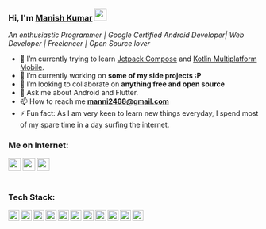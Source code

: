 ### Hi, I'm [Manish Kumar](https://github.com/KunwarManish2008) <img src="https://media.giphy.com/media/hvRJCLFzcasrR4ia7z/giphy.gif" width="25px">

*An enthusiastic Programmer | Google Certified Android Developer| Web Developer | Freelancer | Open Source lover*
<!--
**Ratheshprabakar/Ratheshprabakar** is a ✨ _special_ ✨ repository because its `README.md` (this file) appears on your GitHub profile.
-->


- 🌱 I’m currently trying to learn [Jetpack Compose](https://developer.android.com/jetpack/compose) and [Kotlin Multiplatform Mobile](https://kotlinlang.org/lp/mobile/).
- 🔭 I’m currently working on **some of my side projects :P**
- 👯 I’m looking to collaborate on **anything free and open source**
- 💬 Ask me about Android and Flutter.
- 📫 How to reach me **manni2468@gmail.com**
- ⚡ Fun fact: As I am very keen to learn new things everyday, I spend most of my spare time in a day surfing the internet.

### Me on Internet:

<p>
<a href="https://twitter.com/manis61"><img src="https://img.shields.io/badge/twitter-%231DA1F2.svg?&style=for-the-badge&logo=twitter&logoColor=white" height=25></a>
<a href="https://www.linkedin.com/in/manish-kumar-5b9a0a144/"><img src="https://img.shields.io/badge/linkedin-%230077B5.svg?&style=for-the-badge&logo=linkedin&logoColor=white" height=25></a> 
<a href="https://www.instagram.com/kunwarmanish28/"><img src="https://img.shields.io/badge/instagram-%23E4405F.svg?&style=for-the-badge&logo=instagram&logoColor=white" height=25></a>
<br />
<br />


### Tech Stack:

<img align="left" alt="shashank | pub" width="22px" src="https://cdn.jsdelivr.net/npm/simple-icons@v3/icons/android.svg" alt="android"/>
<img align="left" alt="shashank | pub" width="22px" src="https://cdn.jsdelivr.net/npm/simple-icons@v3/icons/java.svg" alt="java"/>
<img align="left" alt="shashank | pub" width="22px" src="https://cdn.jsdelivr.net/npm/simple-icons@v3/icons/kotlin.svg" />
<img align="left" alt="shashank | pub" width="22px" src="https://cdn.jsdelivr.net/npm/simple-icons@v3/icons/gradle.svg" />
<img align="left" alt="shashank | pub" width="22px" src="https://cdn.jsdelivr.net/npm/simple-icons@v3/icons/flutter.svg" />
<img align="left" alt="shashank | pub" width="22px" src="https://cdn.jsdelivr.net/npm/simple-icons@v3/icons/dart.svg" />
<img align="left" alt="shashank | pub" width="22px" src="https://cdn.jsdelivr.net/npm/simple-icons@v3/icons/jekyll.svg" />
<img align="left" alt="shashank | pub" width="22px" src="https://cdn.jsdelivr.net/npm/simple-icons@v3/icons/hugo.svg" />
<img align="left" alt="shashank | pub" width="22px" src="https://cdn.jsdelivr.net/npm/simple-icons@v3/icons/git.svg" />
<img align="left" alt="shashank | pub" width="22px" src="https://cdn.jsdelivr.net/npm/simple-icons@v3/icons/python.svg" />
<img align="left" alt="shashank | pub" width="22px" src="https://cdn.jsdelivr.net/npm/simple-icons@v3/icons/figma.svg" />
